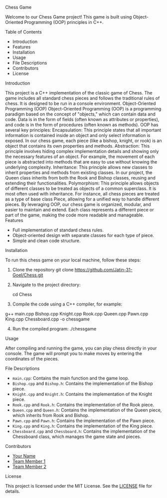 Chess Game

Welcome to our Chess Game project! This game is built using Object-Oriented Programming (OOP) principles in C++.

Table of Contents

- Introduction
- Features
- Installation
- Usage
- File Descriptions
- Contributors
- License

Introduction

This project is a C++ implementation of the classic game of Chess. The game includes all standard chess pieces and follows the traditional rules of chess. It is designed to be run in a console environment.
Object-Oriented Programming (OOP)
Object-Oriented Programming (OOP) is a programming paradigm based on the concept of "objects," which can contain data and code. Data is in the form of fields (often known as attributes or properties), and code is in the form of procedures (often known as methods).
OOP has several key principles:
Encapsulation: This principle states that all important information is contained inside an object and only select information is exposed. In our chess game, each piece (like a bishop, knight, or rook) is an object that contains its own properties and methods.
Abstraction: This principle involves hiding complex implementation details and showing only the necessary features of an object. For example, the movement of each piece is abstracted into methods that are easy to use without knowing the underlying complexity.
Inheritance: This principle allows new classes to inherit properties and methods from existing classes. In our project, the Queen class inherits from both the Rook and Bishop classes, reusing and extending their functionalities.
Polymorphism: This principle allows objects of different classes to be treated as objects of a common superclass. It is most often used with inheritance. For instance, all chess pieces are treated as a type of base class Piece, allowing for a unified way to handle different pieces.
By leveraging OOP, our chess game is organized, modular, and easier to maintain and extend. Each class represents a different piece or part of the game, making the code more readable and manageable.
Features

- Full implementation of standard chess rules.
- Object-oriented design with separate classes for each type of piece.
- Simple and clean code structure.

Installation

To run this chess game on your local machine, follow these steps:

1. Clone the repository
    git clone https://github.com/Jatin-31-Goel/Chess.git

2. Navigate to the project directory:
    
    cd Chess
3. Compile the code using a C++ compiler, for example:
    
g++ main.cpp Bishop.cpp Knight.cpp Rook.cpp Queen.cpp Pawn.cpp King.cpp Chessboard.cpp -o chessgame

4. Run the compiled program:
   ./chessgame

Usage

After compiling and running the game, you can play chess directly in your console. The game will prompt you to make moves by entering the coordinates of the pieces.

File Descriptions

- `main.cpp`: Contains the main function and the game loop.
- `Bishop.cpp` and `Bishop.h`: Contains the implementation of the Bishop piece.
- `Knight.cpp` and `Knight.h`: Contains the implementation of the Knight piece.
- `Rook.cpp` and `Rook.h`: Contains the implementation of the Rook piece.
- `Queen.cpp` and `Queen.h`: Contains the implementation of the Queen piece, which inherits from Rook and Bishop.
- `Pawn.cpp` and `Pawn.h`: Contains the implementation of the Pawn piece.
- `King.cpp` and `King.h`: Contains the implementation of the King piece.
- `Chessboard.cpp` and `Chessboard.h`: Contains the implementation of the Chessboard class, which manages the game state and pieces.

Contributors

- [Your Name](https://github.com/yourusername)
- [Team Member 1](https://github.com/member1)
- [Team Member 2](https://github.com/member2)

License

This project is licensed under the MIT License. See the [LICENSE](LICENSE) file for details.


